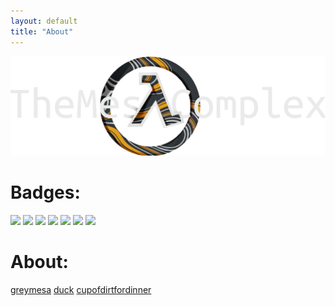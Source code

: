 ```yaml
---
layout: default
title: "About"
---
```


<img src="/images/bannerlogo.png" alt="bannerlogo" class="bannerlogo">

<h1 class="text-center">Badges:</h1>
<img src="https://img.shields.io/github/repo-size/Bored-Entertainment/themesacomplex?style=for-the-badge">
<img src="https://img.shields.io/github/stars/Bored-Entertainment/themesacomplex?style=for-the-badge">
<img src="https://img.shields.io/github/forks/Bored-Entertainment/themesacomplex?style=for-the-badge">
<img src="https://img.shields.io/github/last-commit/Bored-Entertainment/themesacomplex?style=for-the-badge">
<img src="https://img.shields.io/website?style=for-the-badge&up_message=online&url=https%3A%2F%2Fmesacomplex.tk">
<img src="https://img.shields.io/github/license/Bored-Entertainment/themesacomplex?style=for-the-badge">
<a href="https://canary.discord.com/invite/7qTNdXd"><img src="https://img.shields.io/discord/417916767487393792?color=%235539CC&label=Discord&logo=Discord&logoColor=white&style=for-the-badge"></a>


<h1 class="text-center">About:</h1>
<a class="list" href="greymesa">greymesa</a>
<a class="list" href="duck">duck</a>
<a class="list" href="cupofdirtfordinner">cupofdirtfordinner</a>

<script>
document.getElementById("aboutNav").classList.add("active");
</script>
